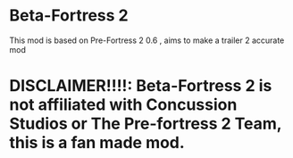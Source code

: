 # Beta-Fortress 2
This mod is based on Pre-Fortress 2 0.6 , aims to make a trailer 2 accurate mod
# DISCLAIMER!!!!: Beta-Fortress 2 is not affiliated with Concussion Studios or The Pre-fortress 2 Team, this is a fan made mod.
